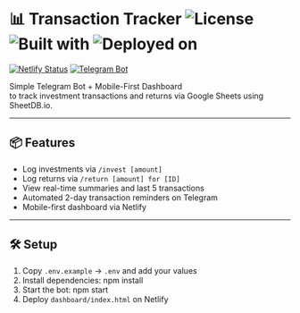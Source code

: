 # 📊 Transaction Tracker ![License](https://img.shields.io/badge/license-MIT-green) ![Built with](https://img.shields.io/badge/Built%20with-Node.js-blue) ![Deployed on](https://img.shields.io/badge/Deployed%20on-Netlify-orange)

[![Netlify Status](https://api.netlify.com/api/v1/badges/YOUR_NETLIFY_BADGE_ID/deploy-status)](https://app.netlify.com/sites/YOUR_SITE_NAME/deploys)
[![Telegram Bot](https://img.shields.io/badge/Chat%20on%20Telegram-Bot-blue?logo=telegram)](https://t.me/YOUR_BOT_USERNAME)

Simple Telegram Bot + Mobile-First Dashboard  
to track investment transactions and returns via Google Sheets using SheetDB.io.

---

## 📦 Features

- Log investments via `/invest [amount]`
- Log returns via `/return [amount] for [ID]`
- View real-time summaries and last 5 transactions
- Automated 2-day transaction reminders on Telegram
- Mobile-first dashboard via Netlify

---

## 🛠️ Setup

1. Copy `.env.example` → `.env` and add your values
2. Install dependencies: npm install
3. Start the bot: npm start
4. Deploy `dashboard/index.html` on Netlify


